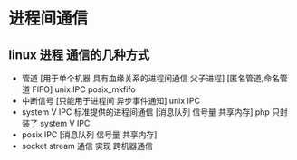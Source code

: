 # 进程间通信
## linux 进程 通信的几种方式

* 管道 [用于单个机器 具有血缘关系的进程间通信 父子进程] [匿名管道,命名管道 FIFO] unix IPC posix_mkfifo
* 中断信号 [只能用于进程间 异步事件通知] unix IPC
* system V IPC  标准提供的进程间通信 [消息队列 信号量 共享内存]  php 只封装了 system V IPC
* posix IPC [消息队列 信号量 共享内存]
* socket stream 通信 实现 跨机器通信